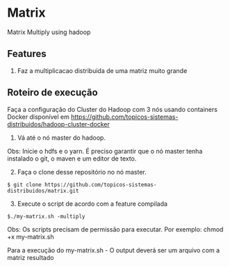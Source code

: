 # Matrix
Matrix Multiply using hadoop

Features
---
1. Faz a multiplicacao distribuida de uma matriz muito grande

Roteiro de execução
---
Faça a configuração do Cluster do Hadoop com 3 nós usando containers Docker disponível em https://github.com/topicos-sistemas-distribuidos/hadoop-cluster-docker

1. Vá até o nó master do hadoop. 

Obs: Inicie o hdfs e o yarn. É preciso garantir que o nó master tenha instalado o git, o maven e um editor de texto.  

2. Faça o clone desse repositório no nó master.
```
$ git clone https://github.com/topicos-sistemas-distribuidos/matrix.git
```

3. Execute o script de acordo com a feature compilada
```
$./my-matrix.sh -multiply
```

Obs: Os scripts precisam de permissão para executar. Por exemplo: chmod +x my-matrix.sh

Para a execução do my-matrix.sh - O output deverá ser um arquivo com a matriz resultado